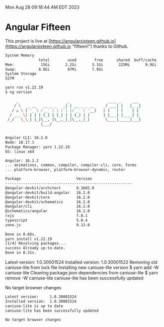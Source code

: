 Mon Aug 28 09:18:44 AM EDT 2023

# Angular Fifteen


This project is live at [https://angularsixteen.github.io](https://angularsixteen.github.io "fifteen!") thanks to Github.

```bash
System Memory
               total        used        free      shared  buff/cache   available
Mem:            15Gi       2.2Gi       3.1Gi       225Mi       9.9Gi        12Gi
Swap:          8.0Gi        87Mi       7.9Gi
System Storage
527M	.
```
```bash
yarn run v1.22.19
$ ng version

     _                      _                 ____ _     ___
    / \   _ __   __ _ _   _| | __ _ _ __     / ___| |   |_ _|
   / △ \ | '_ \ / _` | | | | |/ _` | '__|   | |   | |    | |
  / ___ \| | | | (_| | |_| | | (_| | |      | |___| |___ | |
 /_/   \_\_| |_|\__, |\__,_|_|\__,_|_|       \____|_____|___|
                |___/
    

Angular CLI: 16.2.0
Node: 18.17.1
Package Manager: yarn 1.22.19
OS: linux x64

Angular: 16.2.2
... animations, common, compiler, compiler-cli, core, forms
... platform-browser, platform-browser-dynamic, router

Package                         Version
---------------------------------------------------------
@angular-devkit/architect       0.1602.0
@angular-devkit/build-angular   16.2.0
@angular-devkit/core            16.2.0
@angular-devkit/schematics      16.2.0
@angular/cli                    16.2.0
@schematics/angular             16.2.0
rxjs                            7.8.1
typescript                      5.0.4
zone.js                         0.13.0
    
Done in 0.60s.
yarn install v1.22.19
[1/4] Resolving packages...
success Already up-to-date.
Done in 0.31s.
```
Latest version:     1.0.30001524
Installed version:  1.0.30001522
Removing old caniuse-lite from lock file
Installing new caniuse-lite version
$ yarn add -W caniuse-lite
Cleaning package.json dependencies from caniuse-lite
$ yarn remove -W caniuse-lite
caniuse-lite has been successfully updated

No target browser changes
```bash
Latest version:     1.0.30001524
Installed version:  1.0.30001524
caniuse-lite is up to date
caniuse-lite has been successfully updated

No target browser changes
```
```bash
